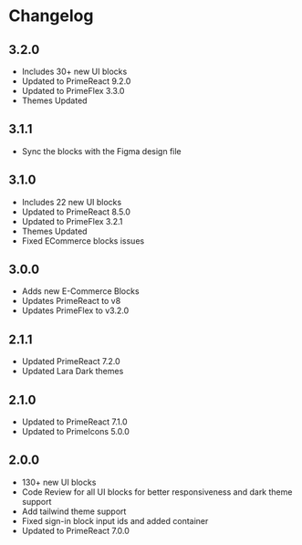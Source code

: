 # Changelog

## 3.2.0

- Includes 30+ new UI blocks
- Updated to PrimeReact 9.2.0
- Updated to PrimeFlex 3.3.0
- Themes Updated

## 3.1.1

- Sync the blocks with the Figma design file

## 3.1.0
- Includes 22 new UI blocks
- Updated to PrimeReact 8.5.0
- Updated to PrimeFlex 3.2.1
- Themes Updated
- Fixed ECommerce blocks issues

## 3.0.0

- Adds new E-Commerce Blocks
- Updates PrimeReact to v8
- Updates PrimeFlex to v3.2.0

## 2.1.1

- Updated PrimeReact 7.2.0
- Updated Lara Dark themes

## 2.1.0

- Updated to PrimeReact 7.1.0
- Updated to PrimeIcons 5.0.0

## 2.0.0

- 130+ new UI blocks
- Code Review for all UI blocks for better responsiveness and dark theme support
- Add tailwind theme support
- Fixed sign-in block input ids and added container
- Updated to PrimeReact 7.0.0
